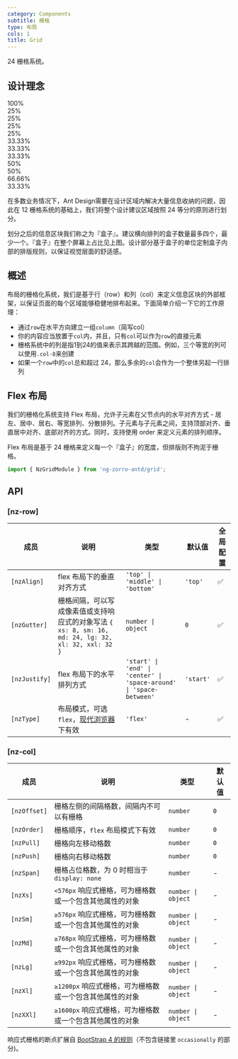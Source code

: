 ```yaml
---
category: Components
subtitle: 栅格
type: 布局
cols: 1
title: Grid
---
```


24 栅格系统。

## 设计理念

<div class="grid-demo">
<div class="ant-row demo-row">
  <div class="ant-col-24 demo-col demo-col-1">
    100%
  </div>
</div>
<div class="ant-row demo-row">
  <div class="ant-col-6 demo-col demo-col-2">
    25%
  </div>
  <div class="ant-col-6 demo-col demo-col-3">
    25%
  </div>
  <div class="ant-col-6 demo-col demo-col-2">
    25%
  </div>
  <div class="ant-col-6 demo-col demo-col-3">
    25%
  </div>
</div>
<div class="ant-row demo-row">
  <div class="ant-col-8 demo-col demo-col-4">
    33.33%
  </div>
  <div class="ant-col-8 demo-col demo-col-5">
    33.33%
  </div>
  <div class="ant-col-8 demo-col demo-col-4">
    33.33%
  </div>
</div>
<div class="ant-row demo-row">
  <div class="ant-col-12 demo-col demo-col-1">
    50%
  </div>
  <div class="ant-col-12 demo-col demo-col-3">
    50%
  </div>
</div>
<div class="ant-row demo-row">
  <div class="ant-col-16 demo-col demo-col-4">
    66.66%
  </div>
  <div class="ant-col-8 demo-col demo-col-5">
    33.33%
  </div>
</div>
</div>

在多数业务情况下，Ant Design需要在设计区域内解决大量信息收纳的问题，因此在 12 栅格系统的基础上，我们将整个设计建议区域按照 24 等分的原则进行划分。

划分之后的信息区块我们称之为『盒子』。建议横向排列的盒子数量最多四个，最少一个。『盒子』在整个屏幕上占比见上图。设计部分基于盒子的单位定制盒子内部的排版规则，以保证视觉层面的舒适感。

## 概述

布局的栅格化系统，我们是基于行（row）和列（col）来定义信息区块的外部框架，以保证页面的每个区域能够稳健地排布起来。下面简单介绍一下它的工作原理：

- 通过`row`在水平方向建立一组`column`（简写col）
- 你的内容应当放置于`col`内，并且，只有`col`可以作为`row`的直接元素
- 栅格系统中的列是指1到24的值来表示其跨越的范围。例如，三个等宽的列可以使用`.col-8`来创建
- 如果一个`row`中的`col`总和超过 24，那么多余的`col`会作为一个整体另起一行排列

## Flex 布局

我们的栅格化系统支持 Flex 布局，允许子元素在父节点内的水平对齐方式 - 居左、居中、居右、等宽排列、分散排列。子元素与子元素之间，支持顶部对齐、垂直居中对齐、底部对齐的方式。同时，支持使用 order 来定义元素的排列顺序。

Flex 布局是基于 24 栅格来定义每一个『盒子』的宽度，但排版则不拘泥于栅格。

```ts
import { NzGridModule } from 'ng-zorro-antd/grid';
```

## API

### [nz-row]

| 成员 | 说明 | 类型 | 默认值 | 全局配置 |
| --- | --- | --- | --- | --- |
| `[nzAlign]` | flex 布局下的垂直对齐方式 | `'top' \| 'middle' \| 'bottom'` | `'top'` | ✅ |
| `[nzGutter]` | 栅格间隔，可以写成像素值或支持响应式的对象写法 `{ xs: 8, sm: 16, md: 24, lg: 32, xl: 32, xxl: 32 }` | `number \| object` | `0` | ✅ |
| `[nzJustify]` | flex 布局下的水平排列方式 | `'start' \| 'end' \| 'center' \| 'space-around' \| 'space-between'` | `'start'` | ✅ |
| `[nzType]` | 布局模式，可选 `flex`，[现代浏览器](http://caniuse.com/#search=flex) 下有效 | `'flex'` | - | ✅ |

### [nz-col]

| 成员 | 说明 | 类型 | 默认值 |
| --- | --- | --- | --- |
| `[nzOffset]` | 栅格左侧的间隔格数，间隔内不可以有栅格 | `number` | `0` |
| `[nzOrder]` | 栅格顺序，`flex` 布局模式下有效 | `number` | `0` |
| `[nzPull]` | 栅格向左移动格数 | `number` | `0` |
| `[nzPush]` | 栅格向右移动格数 | `number` | `0` |
| `[nzSpan]` | 栅格占位格数，为 0 时相当于 `display: none` | `number` | - |
| `[nzXs]` | `<576px` 响应式栅格，可为栅格数或一个包含其他属性的对象 | `number \| object` | - |
| `[nzSm]` | `≥576px` 响应式栅格，可为栅格数或一个包含其他属性的对象 | `number \| object` | - |
| `[nzMd]` | `≥768px` 响应式栅格，可为栅格数或一个包含其他属性的对象 | `number \| object` | - |
| `[nzLg]` | `≥992px` 响应式栅格，可为栅格数或一个包含其他属性的对象 | `number \| object` | - |
| `[nzXl]` | `≥1200px` 响应式栅格，可为栅格数或一个包含其他属性的对象 | `number \| object` | - |
| `[nzXXl]` | `≥1600px` 响应式栅格，可为栅格数或一个包含其他属性的对象 | `number \| object` | - |

响应式栅格的断点扩展自 [BootStrap 4 的规则](https://getbootstrap.com/docs/4.0/layout/overview/#responsive-breakpoints)（不包含链接里 `occasionally` 的部分)。
